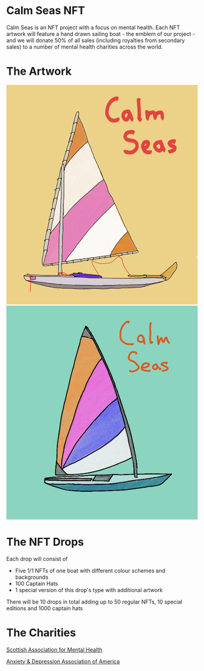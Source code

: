 # Calm Seas NFT
Calm Seas is an NFT project with a focus on mental health. Each NFT artwork will feature a hand drawn sailing boat - the emblem of our project - and we will donate 50% of all sales (including royalties from secondary sales) to a number of mental health charities across the world.

# The Artwork
![Proto 1](https://github.com/xxiled-plastic-cat/calm-seas/blob/main/Images/Proto-1.JPG)
![Proto 2](https://github.com/xxiled-plastic-cat/calm-seas/blob/main/Images/Proto-2.JPG)

# The NFT Drops
Each drop will consist of
- Five 1/1 NFTs of one boat with different colour schemes and backgrounds
- 100 Captain Hats
- 1 special version of this drop's type with additional artwork

There will be 10 drops in total adding up to 50 regular NFTs, 10 special editions and 1000 captain hats

# The Charities
[Scottish Association for Mental Health](https://www.samh.org.uk/)

[Anxiety & Depression Association of America](https://donate.adaa.org/)

